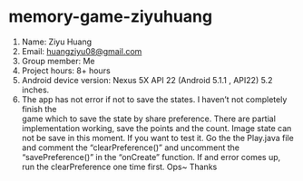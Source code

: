 # memory-game-ziyuhuang
1. Name: Ziyu Huang
2. Email: huangziyu08@gmail.com
3. Group member: Me
4. Project hours: 8+ hours
5. Android device version: Nexus 5X API 22 (Android 5.1.1 , API22) 5.2 inches. 
6. The app has not error if not to save the states. I haven’t not completely finish the  
   game which to save the state by share preference. There are partial implementation 
   working, save the points and the count. Image state can not be save in this moment. 
   If you want to test it. Go the the Play.java file and comment the “clearPreference()” 
   and uncomment the “savePreference()” in the “onCreate” function. If and error comes up, 
   run the clearPreference one time first. Ops~ Thanks